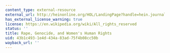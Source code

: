 ```yaml
---
content_type: external-resource
external_url: http://heinonline.org/HOL/LandingPage?handle=hein.journals/hwlj17&div=7&id=&page=
has_external_license_warning: true
license: https://en.wikipedia.org/wiki/All_rights_reserved
status: ''
title: Rape, Genocide, and Women's Human Rights
uid: 43b1c493-1e4d-434a-83ad-75f4b08cc50b
wayback_url: ''
---
```

